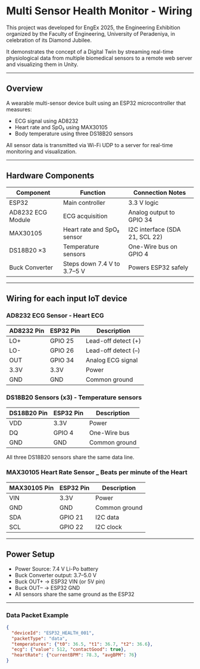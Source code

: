 # Multi Sensor Health Monitor - Wiring 

This project was developed for EngEx 2025, the Engineering Exhibition organized by the Faculty of Engineering, University of Peradeniya, in celebration of its Diamond Jubilee.

It demonstrates the concept of a Digital Twin by streaming real-time physiological data from multiple biomedical sensors to a remote web server and visualizing them in Unity.

---

## Overview

A wearable multi-sensor device built using an ESP32 microcontroller that measures:

- ECG signal using AD8232  
- Heart rate and SpO₂ using MAX30105  
- Body temperature using three DS18B20 sensors  

All sensor data is transmitted via Wi-Fi UDP to a server for real-time monitoring and visualization.

---

## Hardware Components

| Component | Function | Connection Notes |
|------------|-----------|------------------|
| ESP32 | Main controller | 3.3 V logic |
| AD8232 ECG Module | ECG acquisition | Analog output to GPIO 34 |
| MAX30105 | Heart rate and SpO₂ sensor | I2C interface (SDA 21, SCL 22) |
| DS18B20 ×3 | Temperature sensors | One-Wire bus on GPIO 4 |
| Buck Converter | Steps down 7.4 V to 3.7–5 V | Powers ESP32 safely |

---

## Wiring for each input IoT device

### AD8232 ECG Sensor - Heart ECG
| AD8232 Pin | ESP32 Pin | Description |
|-------------|------------|-------------|
| LO+ | GPIO 25 | Lead-off detect (+) |
| LO- | GPIO 26 | Lead-off detect (–) |
| OUT | GPIO 34 | Analog ECG signal |
| 3.3V | 3.3V | Power |
| GND | GND | Common ground |

### DS18B20 Sensors (x3) - Temperature sensors
| DS18B20 Pin | ESP32 Pin | Description |
|--------------|------------|-------------|
| VDD | 3.3V | Power |
| DQ | GPIO 4 | One-Wire bus |
| GND | GND | Common ground |

All three DS18B20 sensors share the same data line.

### MAX30105 Heart Rate Sensor _ Beats per minute of the Heart
| MAX30105 Pin | ESP32 Pin | Description |
|---------------|------------|-------------|
| VIN | 3.3V | Power |
| GND | GND | Common ground |
| SDA | GPIO 21 | I2C data |
| SCL | GPIO 22 | I2C clock |

---

## Power Setup

- Power Source: 7.4 V Li-Po battery  
- Buck Converter output: 3.7–5.0 V  
- Buck OUT+ → ESP32 VIN (or 5V pin)  
- Buck OUT– → ESP32 GND  
- All sensors share the same ground as the ESP32

---


### Data Packet Example
```json
{
  "deviceId": "ESP32_HEALTH_001",
  "packetType": "data",
  "temperatures": {"t0": 36.5, "t1": 36.7, "t2": 36.6},
  "ecg": {"value": 512, "contactGood": true},
  "heartRate": {"currentBPM": 78.3, "avgBPM": 76}
}

